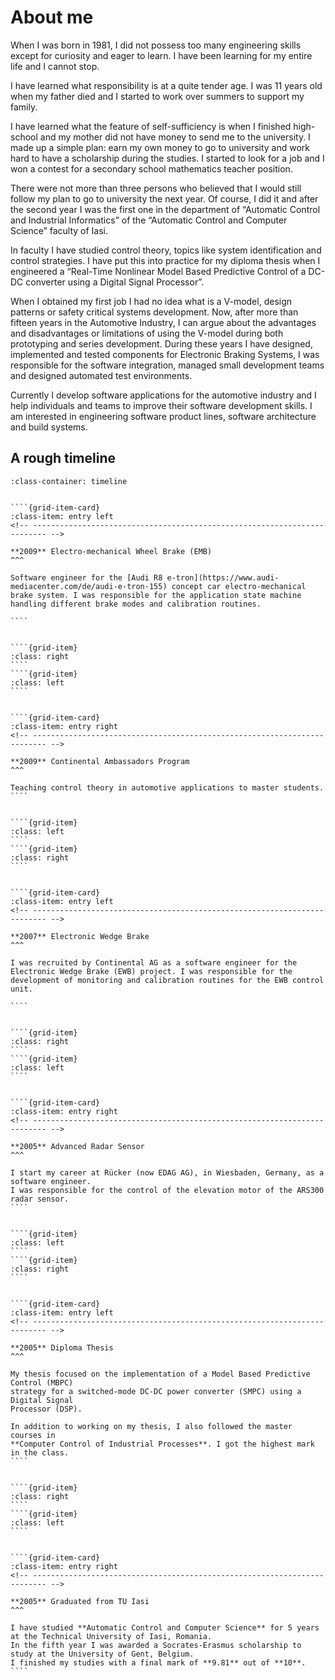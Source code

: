 # About me

When I was born in 1981, I did not possess too many engineering skills except for curiosity and eager to learn. I have been learning for my entire life and I cannot stop.

I have learned what responsibility is at a quite tender age. I was 11 years old when my father died and I started to work over summers to support my family.

I have learned what the feature of self-sufficiency is when I finished high-school and my mother did not have money to send me to the university. I made up a simple plan: earn my own money to go to university and work hard to have a scholarship during the studies. I started to look for a job and I won a contest for a secondary school mathematics teacher position.

There were not more than three persons who believed that I would still follow my plan to go to university the next year. Of course, I did it and after the second year I was the first one in the department of “Automatic Control and Industrial Informatics” of the “Automatic Control and Computer Science” faculty of Iasi.

In faculty I have studied control theory, topics like system identification and control strategies. I have put this into practice for my diploma thesis when I engineered a “Real-Time Nonlinear Model Based Predictive Control of a DC-DC converter using a Digital Signal Processor”.

When I obtained my first job I had no idea what is a V-model, design patterns or safety critical systems development. Now, after more than fifteen years in the Automotive Industry, I can argue about the advantages and disadvantages or limitations of using the V-model during both prototyping and series development. During these years I have designed, implemented and tested components for Electronic Braking Systems, I was responsible for the software integration, managed small development teams and designed automated test environments.

Currently I develop software applications for the automotive industry and I help individuals and teams to improve their software development skills.
I am interested in engineering software product lines, software architecture and build systems.

## A rough timeline

`````{grid} 2
:class-container: timeline


````{grid-item-card}
:class-item: entry left
<!-- ------------------------------------------------------------------------- -->

**2009** Electro-mechanical Wheel Brake (EMB)
^^^

Software engineer for the [Audi R8 e-tron](https://www.audi-mediacenter.com/de/audi-e-tron-155) concept car electro-mechanical brake system. I was responsible for the application state machine handling different brake modes and calibration routines.

````


````{grid-item}
:class: right
````
````{grid-item}
:class: left
````


````{grid-item-card}
:class-item: entry right
<!-- ------------------------------------------------------------------------- -->

**2009** Continental Ambassadors Program
^^^

Teaching control theory in automotive applications to master students.
````


````{grid-item}
:class: left
````
````{grid-item}
:class: right
````


````{grid-item-card}
:class-item: entry left
<!-- ------------------------------------------------------------------------- -->

**2007** Electronic Wedge Brake
^^^

I was recruited by Continental AG as a software engineer for the Electronic Wedge Brake (EWB) project. I was responsible for the development of monitoring and calibration routines for the EWB control unit.

````


````{grid-item}
:class: right
````
````{grid-item}
:class: left
````


````{grid-item-card}
:class-item: entry right
<!-- ------------------------------------------------------------------------- -->

**2005** Advanced Radar Sensor
^^^

I start my career at Rücker (now EDAG AG), in Wiesbaden, Germany, as a software engineer.
I was responsible for the control of the elevation motor of the ARS300 radar sensor.
````


````{grid-item}
:class: left
````
````{grid-item}
:class: right
````


````{grid-item-card}
:class-item: entry left
<!-- ------------------------------------------------------------------------- -->

**2005** Diploma Thesis
^^^

My thesis focused on the implementation of a Model Based Predictive Control (MBPC)
strategy for a switched-mode DC-DC power converter (SMPC) using a Digital Signal
Processor (DSP).

In addition to working on my thesis, I also followed the master courses in
**Computer Control of Industrial Processes**. I got the highest mark in the class.
````


````{grid-item}
:class: right
````
````{grid-item}
:class: left
````


````{grid-item-card}
:class-item: entry right
<!-- ------------------------------------------------------------------------- -->

**2005** Graduated from TU Iasi
^^^

I have studied **Automatic Control and Computer Science** for 5 years at the Technical University of Iasi, Romania.
In the fifth year I was awarded a Socrates-Erasmus scholarship to study at the University of Gent, Belgium.
I finished my studies with a final mark of **9.81** out of **10**.
````


`````
